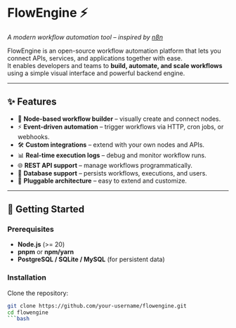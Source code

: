# FlowEngine ⚡  
*A modern workflow automation tool – inspired by [n8n](https://n8n.io/)*

FlowEngine is an open-source workflow automation platform that lets you connect APIs, services, and applications together with ease.  
It enables developers and teams to **build, automate, and scale workflows** using a simple visual interface and powerful backend engine.

---

## ✨ Features

- 🔗 **Node-based workflow builder** – visually create and connect nodes.  
- ⚡ **Event-driven automation** – trigger workflows via HTTP, cron jobs, or webhooks.  
- 🛠️ **Custom integrations** – extend with your own nodes and APIs.  
- 📊 **Real-time execution logs** – debug and monitor workflow runs.  
- 🌐 **REST API support** – manage workflows programmatically.  
- 💾 **Database support** – persists workflows, executions, and users.  
- 🧩 **Pluggable architecture** – easy to extend and customize.  

---

## 🚀 Getting Started

### Prerequisites
- **Node.js** (>= 20)  
- **pnpm** or **npm/yarn**  
- **PostgreSQL / SQLite / MySQL** (for persistent data)  

### Installation

Clone the repository:

```bash
git clone https://github.com/your-username/flowengine.git
cd flowengine
```bash

